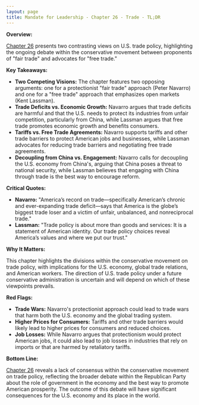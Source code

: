 ```yaml
---
layout: page
title: Mandate for Leadership - Chapter 26 - Trade - TL;DR
---
```


**Overview:**

[Chapter 26](../../documents/project_2025_chapters/chapter_26.pdf) presents two contrasting views on U.S. trade policy, highlighting the ongoing debate within the conservative movement between proponents of "fair trade" and advocates for "free trade."

**Key Takeaways:**

* **Two Competing Visions:** The chapter features two opposing arguments: one for a protectionist "fair trade" approach (Peter Navarro) and one for a "free trade" approach that emphasizes open markets (Kent Lassman).
* **Trade Deficits vs. Economic Growth:** Navarro argues that trade deficits are harmful and that the U.S. needs to protect its industries from unfair competition, particularly from China, while Lassman argues that free trade promotes economic growth and benefits consumers.
* **Tariffs vs. Free Trade Agreements:** Navarro supports tariffs and other trade barriers to protect American jobs and businesses, while Lassman advocates for reducing trade barriers and negotiating free trade agreements.
* **Decoupling from China vs. Engagement:** Navarro calls for decoupling the U.S. economy from China's, arguing that China poses a threat to national security, while Lassman believes that engaging with China through trade is the best way to encourage reform.

**Critical Quotes:**

* **Navarro:** "America’s record on trade—specifically American’s chronic and ever-expanding trade deficit—says that America is the globe’s biggest trade loser and a victim of unfair, unbalanced, and nonreciprocal trade."
* **Lassman:** "Trade policy is about more than goods and services: It is a statement of American identity. Our trade policy choices reveal America’s values and where we put our trust."

**Why It Matters:**

This chapter highlights the divisions within the conservative movement on trade policy, with implications for the U.S. economy, global trade relations, and American workers. The direction of U.S. trade policy under a future conservative administration is uncertain and will depend on which of these viewpoints prevails.

**Red Flags:**

* **Trade Wars:**  Navarro's protectionist approach could lead to trade wars that harm both the U.S. economy and the global trading system.
* **Higher Prices for Consumers:**  Tariffs and other trade barriers would likely lead to higher prices for consumers and reduced choices.
* **Job Losses:**  While Navarro argues that protectionism would protect American jobs, it could also lead to job losses in industries that rely on imports or that are harmed by retaliatory tariffs.

**Bottom Line:**

[Chapter 26](../../documents/project_2025_chapters/chapter_26.pdf) reveals a lack of consensus within the conservative movement on trade policy, reflecting the broader debate within the Republican Party about the role of government in the economy and the best way to promote American prosperity. The outcome of this debate will have significant consequences for the U.S. economy and its place in the world. 
